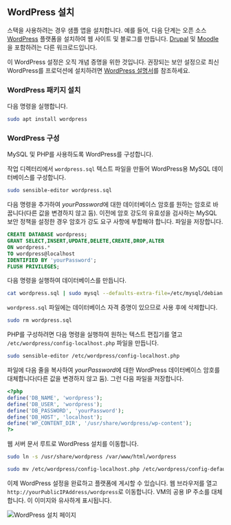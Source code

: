 ## <a name="install-wordpress"></a>WordPress 설치

스택을 사용하려는 경우 샘플 앱을 설치합니다. 예를 들어, 다음 단계는 오픈 소스 [WordPress](https://wordpress.org/) 플랫폼을 설치하여 웹 사이트 및 블로그를 만듭니다. [Drupal](http://www.drupal.org) 및 [Moodle](https://moodle.org/)을 포함하려는 다른 워크로드입니다. 

이 WordPress 설정은 오직 개념 증명을 위한 것입니다. 권장되는 보안 설정으로 최신 WordPress를 프로덕션에 설치하려면 [WordPress 설명서](https://codex.wordpress.org/Main_Page)를 참조하세요. 



### <a name="install-the-wordpress-package"></a>WordPress 패키지 설치

다음 명령을 실행합니다.

```bash
sudo apt install wordpress
```

### <a name="configure-wordpress"></a>WordPress 구성

MySQL 및 PHP를 사용하도록 WordPress를 구성합니다.

작업 디렉터리에서 `wordpress.sql` 텍스트 파일을 만들어 WordPress용 MySQL 데이터베이스를 구성합니다. 

```bash
sudo sensible-editor wordpress.sql
```

다음 명령을 추가하여 *yourPassword*에 대한 데이터베이스 암호를 원하는 암호로 바꿉니다(다른 값을 변경하지 않고 둠). 이전에 암호 강도의 유효성을 검사하는 MySQL 보안 정책을 설정한 경우 암호가 강도 요구 사항에 부합해야 합니다.  파일을 저장합니다.

```sql
CREATE DATABASE wordpress;
GRANT SELECT,INSERT,UPDATE,DELETE,CREATE,DROP,ALTER
ON wordpress.*
TO wordpress@localhost
IDENTIFIED BY 'yourPassword';
FLUSH PRIVILEGES;
```

다음 명령을 실행하여 데이터베이스를 만듭니다.

```bash
cat wordpress.sql | sudo mysql --defaults-extra-file=/etc/mysql/debian.cnf
```

`wordpress.sql` 파일에는 데이터베이스 자격 증명이 있으므로 사용 후에 삭제합니다.

```bash
sudo rm wordpress.sql
```

PHP를 구성하려면 다음 명령을 실행하여 원하는 텍스트 편집기를 열고 `/etc/wordpress/config-localhost.php` 파일을 만듭니다.

```bash
sudo sensible-editor /etc/wordpress/config-localhost.php
```
파일에 다음 줄을 복사하여 *yourPassword*에 대한 WordPress 데이터베이스 암호를 대체합니다(다른 값을 변경하지 않고 둠). 그런 다음 파일을 저장합니다.

```php
<?php
define('DB_NAME', 'wordpress');
define('DB_USER', 'wordpress');
define('DB_PASSWORD', 'yourPassword');
define('DB_HOST', 'localhost');
define('WP_CONTENT_DIR', '/usr/share/wordpress/wp-content');
?>
```


웹 서버 문서 루트로 WordPress 설치를 이동합니다.

```bash
sudo ln -s /usr/share/wordpress /var/www/html/wordpress

sudo mv /etc/wordpress/config-localhost.php /etc/wordpress/config-default.php
```

이제 WordPress 설정을 완료하고 플랫폼에 게시할 수 있습니다. 웹 브라우저를 열고 `http://yourPublicIPAddress/wordpress`로 이동합니다. VM의 공용 IP 주소를 대체합니다. 이 이미지와 유사하게 표시됩니다.

![WordPress 설치 페이지](./media/virtual-machines-linux-tutorial-wordpress/wordpressstartpage.png)